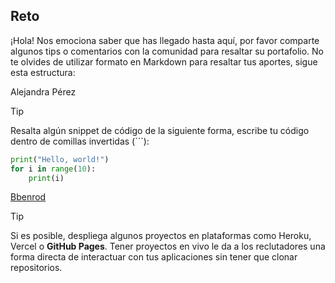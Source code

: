 ## Reto

¡Hola! Nos emociona saber que has llegado hasta aquí, por favor comparte algunos tips o comentarios con la comunidad para resaltar su portafolio. 
No te olvides de utilizar formato en Markdown para resaltar tus aportes, sigue esta estructura:

Alejandra Pérez

> [!TIP]
> Resalta algún snippet de código de la siguiente forma, escribe tu código dentro de comillas invertidas (```):

```py
print("Hello, world!")
for i in range(10):
    print(i)
```


<!-- Sección de tips -->

[Bbenrod](https://github.com/Bbenrod)

> [!TIP]
> Si es posible, despliega algunos proyectos en plataformas como Heroku, Vercel o **GitHub Pages**. Tener proyectos en vivo le da a los reclutadores una forma directa de interactuar con tus aplicaciones sin tener que clonar repositorios.

<!-- Sección de tips - FIN -->
